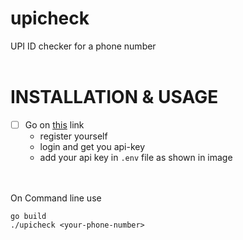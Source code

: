 # upicheck
UPI ID checker for a phone number
</br>
</br>


# INSTALLATION & USAGE

- [ ] Go on [this](https://rapidapi.com/idfy-idfy-default/api/upi-verification) link
    - register yourself
    - login and get you api-key
    - add your api key in `.env` file as shown in image

</br>
</br>
On Command line use 

```
go build
./upicheck <your-phone-number>
```
